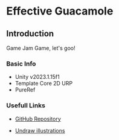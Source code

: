 # Effective Guacamole

## Introduction

Game Jam Game, let's goo!

### Basic Info

- Unity v2023.1.15f1
- Template Core 2D URP
- PureRef

### Usefull Links

- [GitHub Repository](https://github.com/gabrielucido/effective-guacamole)

- [Undraw illustrations](https://undraw.co/illustrations)

